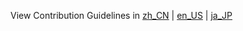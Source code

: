 View Contribution Guidelines in [zh_CN](https://github.com/Luna-Flow/calculus-numerical/tree/main/doc/zh_CN/CONTRIBUTING.md) | [en_US](https://github.com/Luna-Flow/calculus-numerical/tree/main/doc/en_US/CONTRIBUTING.md) | [ja_JP](https://github.com/Luna-Flow/calculus-numerical/tree/main/doc/ja_JP/CONTRIBUTING.md) 